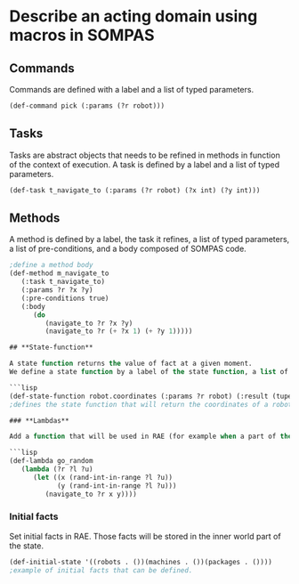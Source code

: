 # Describe an acting domain using macros in SOMPAS

## **Commands**

Commands are defined with a label and a list of typed parameters.

```lisp
(def-command pick (:params (?r robot)))
```

## **Tasks**

Tasks are abstract objects that needs to be refined in methods in function of the context of execution. A task is defined by a label and a list of typed parameters.

```lisp
(def-task t_navigate_to (:params (?r robot) (?x int) (?y int)))
```

## **Methods**

A method is defined by a label, the task it refines, a list of typed parameters, a list of pre-conditions, and a body composed of SOMPAS code.

```lisp
;define a method body
(def-method m_navigate_to 
   (:task t_navigate_to)
   (:params ?r ?x ?y)
   (:pre-conditions true)
   (:body
      (do
         (navigate_to ?r ?x ?y)
         (navigate_to ?r (+ ?x 1) (+ ?y 1)))))

## **State-function**

A state function returns the value of fact at a given moment.
We define a state function by a label of the state function, a list of typed parameters and a result type.

```lisp
(def-state-function robot.coordinates (:params ?r robot) (:result (tupe int int)))
;defines the state function that will return the coordinates of a robot.

### **Lambdas**

Add a function that will be used in RAE (for example when a part of the code needs to be used several time)

```lisp
(def-lambda go_random 
   (lambda (?r ?l ?u)
      (let ((x (rand-int-in-range ?l ?u))
            (y (rand-int-in-range ?l ?u)))
         (navigate_to ?r x y))))
```

### **Initial facts**

Set initial facts in RAE. Those facts will be stored in the inner world part of the state.

```lisp
(def-initial-state '((robots . ())(machines . ())(packages . ())))
;example of initial facts that can be defined.
```
